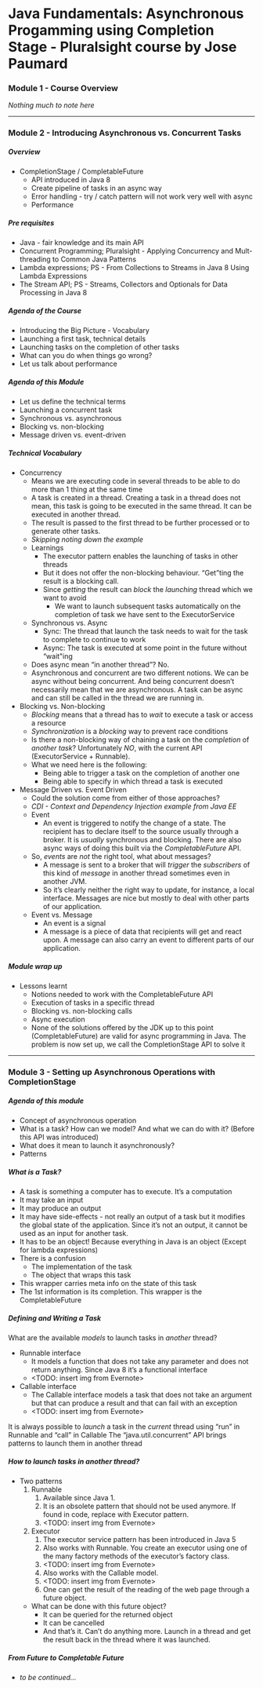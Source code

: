 # Java Fundamentals: Asynchronous Progamming using Completion Stage - Pluralsight course by Jose Paumard

### Module 1 - Course Overview
_Nothing much to note here_

---

### Module 2 - Introducing Asynchronous vs. Concurrent Tasks

##### Overview 
* CompletionStage / CompletableFuture
    * API introduced in Java 8
    * Create pipeline of tasks in an async way
    * Error handling - try / catch pattern will not work very well with async
    * Performance 

##### Pre requisites
* Java - fair knowledge and its main API
* Concurrent Programming; Pluralsight - Applying Concurrency and Mult-threading to Common Java Patterns
* Lambda expressions; PS - From Collections to Streams in Java 8 Using Lambda Expressions 
* The Stream API; PS - Streams, Collectors and Optionals for Data Processing in Java 8

##### Agenda of the Course
* Introducing the Big Picture - Vocabulary
* Launching a first task, technical details
* Launching tasks on the completion of other tasks
* What can you do when things go wrong?
* Let us talk about performance

##### Agenda of this Module
* Let us define the technical terms
* Launching a concurrent task
* Synchronous vs. asynchronous
* Blocking vs. non-blocking 
* Message driven vs. event-driven

##### Technical Vocabulary
* Concurrency
    * Means we are executing code in several threads to be able to do more than 1 thing at the same time
    * A task is created in a thread. Creating a task in a thread does not mean, this task is going to be executed in the same thread. It can be executed in another thread.
    * The result is passed to the first thread to be further processed or to generate other tasks. 
    * _Skipping noting down the example_
    * Learnings
        * The executor pattern enables the launching of tasks in other threads
        * But it does not offer the non-blocking behaviour. “Get”ting the result is a blocking call. 
        * Since _getting_ the result can _block_ the _launching_ thread which we want to avoid
            * We want to launch subsequent tasks automatically on the completion of task we have sent to the ExecutorService
    * Synchronous vs. Async
        * Sync: The thread that launch the task needs to wait for the task to complete to continue to work
        * Async: The task is executed at some point in the future without “wait"ing 
    * Does async mean “in another thread”? No. 
    * Asynchronous and concurrent are two different notions. We can be async without being concurrent. And being concurrent doesn’t necessarily mean that we are asynchronous. A task can be async and can still be called in the thread we are running in. 
* Blocking vs. Non-blocking
    * _Blocking_ means that a thread has to _wait_ to execute a task or access a resource
    * _Synchronization_ is a _blocking_ way to prevent race conditions
    * Is there a non-blocking way of chaining a task on the _completion_ of _another task_? Unfortunately _NO_, with the current API (ExecutorService + Runnable).  
    * What we need here is the following:
        * Being able to trigger a task on the completion of another one
        * Being able to specify in which thread a task is executed
* Message Driven vs. Event Driven 
    * Could the solution come from either of those approaches?
    * _CDI - Context and Dependency Injection example from Java EE_
    * Event
        * An event is triggered to notify the change of a state. The recipient has to declare itself to the source usually through a broker. It is _usually_ synchronous and blocking. There are also async ways of doing this built via the _CompletableFuture_ API. 
    * So, _events_ are _not_ the right tool, what about messages?
        * A message is sent to a broker that will _trigger_ the _subscribers_ of this kind of _message_ in another thread sometimes even in another JVM. 
        * So it’s clearly neither the right way to update, for instance, a local interface. Messages are nice but mostly to deal with other parts of our application. 
    * Event vs. Message
        * An event is a signal
        * A message is a piece of data that recipients will get and react upon. A message can also carry an event to different parts of our application. 


##### Module wrap up
* Lessons learnt
    * Notions needed to work with the CompletableFuture API
    * Execution of tasks in a specific thread
    * Blocking vs. non-blocking calls
    * Async execution
    * None of the solutions offered by the JDK up to this point (CompletableFuture) are valid for async programming in Java. The problem is now set up, we call the CompletionStage API to solve it

---

### Module 3 - Setting up Asynchronous Operations with CompletionStage

##### Agenda of this module
* Concept of asynchronous operation
* What is a task? How can we model? And what we can do with it? (Before this API was introduced)
* What does it mean to launch it asynchronously?
* Patterns

##### What is a Task?
* A task is something a computer has to execute. It’s a computation
* It may take an input
* It may produce an output
* It may have side-effects - not really an output of a task but it modifies the global state of the application. Since it’s not an output, it cannot be used as an input for another task. 
* It has to be an object! Because everything in Java is an object (Except for lambda expressions)
* There is a confusion
    * The implementation of the task
    * The object that wraps this task 
* This wrapper carries meta info on the state of this task
* The 1st information is its completion. This wrapper is the CompletableFuture

##### Defining and Writing a Task
What are the available _models_ to launch tasks in _another_ thread? 
* Runnable interface
    * It models a function that does not take any parameter and does not return anything. Since Java 8 it’s a functional interface
    * <TODO: insert img from Evernote>
* Callable interface
    * The Callable interface models a task that does not take an argument but that can produce a result and that can fail with an exception
    * <TODO: insert img from Evernote>

It is always possible to _launch_ a task in the _current_ thread using “run” in Runnable and “call” in Callable
The “java.util.concurrent” API brings patterns to launch them in another thread


##### How to launch tasks in another thread?
* Two patterns
    1. Runnable
        1. Available since Java 1. 
        2. It is an obsolete pattern that should not be used anymore. If found in code, replace with Executor pattern. 
        3. <TODO: insert img from Evernote>
    2. Executor
        1. The executor service pattern has been introduced in Java 5
        2. Also works with Runnable. You create an executor using one of the many factory methods of the executor’s factory class. 
        3. <TODO: insert img from Evernote>
        4. Also works with the Callable model. 
        5. <TODO: insert img from Evernote>
        6. One can get the result of the reading of the web page through a future object.
    * What can be done with this future object?
        * It can be queried for the returned object
        * It can be cancelled
        * And that’s it. Can’t do anything more. Launch in a thread and get the result back in the thread where it was launched. 

##### From Future to Completable Future
* _to be continued..._






